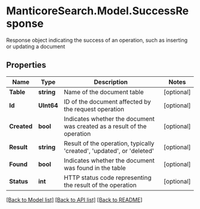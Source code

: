 # ManticoreSearch.Model.SuccessResponse
Response object indicating the success of an operation, such as inserting or updating a document

## Properties

Name | Type | Description | Notes
------------ | ------------- | ------------- | -------------
**Table** | **string** | Name of the document table | [optional] 
**Id** | **UInt64** | ID of the document affected by the request operation | [optional] 
**Created** | **bool** | Indicates whether the document was created as a result of the operation | [optional] 
**Result** | **string** | Result of the operation, typically &#39;created&#39;, &#39;updated&#39;, or &#39;deleted&#39; | [optional] 
**Found** | **bool** | Indicates whether the document was found in the table | [optional] 
**Status** | **int** | HTTP status code representing the result of the operation | [optional] 

[[Back to Model list]](../README.md#documentation-for-models) [[Back to API list]](../README.md#documentation-for-api-endpoints) [[Back to README]](../README.md)

